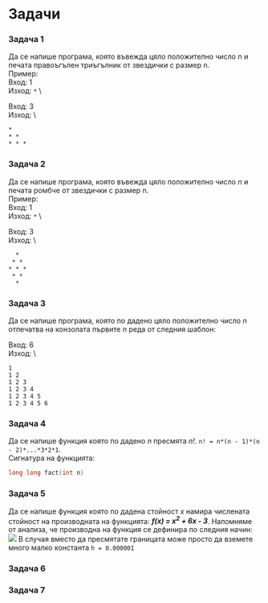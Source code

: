 # Задачи

### Задача 1

Да се напише програма, която въвежда цяло положително число n и печата правоъгълен триъгълник от звездички с размер n. \
Пример: \
Вход: 1 \
Изход: `*` \

Вход: 3 \
Изход: \
```
*
* *
* * *
```

### Задача 2

Да се напише програма, която въвежда цяло положително число *n* и печата ромбче от звездички с размер n. \
Пример: \
Вход:   1 \
Изход: `*` \

Вход: 3 \
Изход: \
```
  *  
 * * 
* * *
 * * 
  *  
```

### Задача 3

Да се напише програма, която по дадено цяло положително число *n* отпечатва на конзолата първите *n* реда от следния шаблон:

Вход: 6 \
Изход: \
```
1
1 2
1 2 3
1 2 3 4
1 2 3 4 5
1 2 3 4 5 6
```

### Задача 4

Да се напише функция която по дадено *n* пресмята *n!*. `n! = n*(n - 1)*(n - 2)*...*3*2*1`. \
Сигнатура на функцията: 
```cpp 
long long fact(int n)
```

### Задача 5

Да се напише функция която по дадена стойност *x* намира числената стойност на производната на функцията: <b><i>f(x) = x<sup>2</sup> + 6x - 3</i></b>. 
Напомняме от анализа, че производна на функция се дефинира по следния начин: \
<img src="https://render.githubusercontent.com/render/math?math=\displaystyle \lim _{h\to 0}{\frac {f(x \+ h)-f(x)}{h}}"> В случая вместо да пресмятате границата може просто да вземете много малко константа `h = 0.000001` 

### Задача 6



### Задача 7
